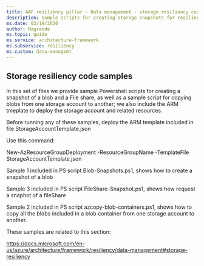 ```yaml
---
title: AAF resiliency pillar - Data management - storage resiliency code samples 
description: Sample scripts for creating storage snapshots for resiliency
ms.date: 03/19/2020
author: Magrande
ms.topic: guide
ms.service: architecture-framework
ms.subservice: resiliency
ms.custom: data-managemt
---
```


## Storage resiliency code samples 


In this set of files we provide sample Powershell scripts for creating a snapshot of a blob and a File share, as well as a sample script for copying blobs from one storage account to another; we also include the ARM tmeplate to deploy the storage account and related resources.

Before running any of these samples, deploy the ARM template included in file StorageAccountTemplate.json

Use this command:

New-AzResourceGroupDeployment -ResourceGroupName <resource-group-name> -TemplateFile StorageAccountTemplate.json

Sample 1 included in PS script Blob-Snapshots.ps1, shows how to create a snapshot of a blob

Sample 3 included in PS script FileShare-Snapshot.ps1, shows how request a snaphot of a fileShare 

Sample 2 included in PS script azcopy-blob-containers.ps1, shows how to copy all the blobs included in a blob container from one storage account to another.



These samples are related to this section:

https://docs.microsoft.com/en-us/azure/architecture/framework/resiliency/data-management#storage-resiliency
